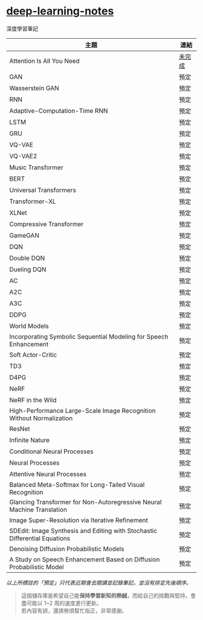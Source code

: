 # [deep-learning-notes](https://toonnyy8.github.io/deep-learning-notes/)
深度學習筆記

| 主題 | 連結 |
| ---- | ----|
| Attention Is All You Need | [未完成](./attention-is-all-you-need/) |
| GAN | 預定 |
| Wasserstein GAN | 預定 |
| RNN | 預定 |
| Adaptive-Computation-Time RNN | 預定 |
| LSTM | 預定 |
| GRU | 預定 |
| VQ-VAE | 預定 |
| VQ-VAE2 | 預定 |
| Music Transformer | 預定 |
| BERT | 預定 |
| Universal Transformers | 預定 |
| Transformer-XL | 預定 |
| XLNet | 預定 |
| Compressive Transformer | 預定 |
| GameGAN | 預定 |
| DQN | 預定 |
| Double DQN | 預定 |
| Dueling DQN | 預定 |
| AC | 預定 |
| A2C | 預定 |
| A3C | 預定 |
| DDPG | 預定 |
| World Models | 預定 |
| Incorporating Symbolic Sequential Modeling for Speech Enhancement | 預定 |
| Soft Actor-Critic | 預定 |
| TD3 | 預定 |
| D4PG | 預定 |
| NeRF | 預定 |
| NeRF in the Wild | 預定 |
| High-Performance Large-Scale Image Recognition Without Normalization | 預定 |
| ResNet | 預定 |
| Infinite Nature| 預定 |
| Conditional Neural Processes | 預定 |
| Neural Processes | 預定 |
| Attentive Neural Processes | 預定 |
| Balanced Meta-Softmax for Long-Tailed Visual Recognition | 預定 |
| Glancing Transformer for Non-Autoregressive Neural Machine Translation | 預定 |
| Image Super-Resolution via Iterative Refinement | 預定 |
| SDEdit: Image Synthesis and Editing with Stochastic Differential Equations | 預定 |
| Denoising Diffusion Probabilistic Models | 預定 |
| A Study on Speech Enhancement Based on Diffusion Probabilistic Model | 預定 |

*以上所標註的「預定」只代表近期會去閱讀並記錄筆記，並沒有排定先後順序。*  

> 這個儲存庫是希望自己能**保持學習新知的熱誠**，而給自己的挑戰與堅持，會盡可能以 1~2 周的速度進行更新。  
> 若內容有誤，還請勞煩幫忙指正，非常感謝。
